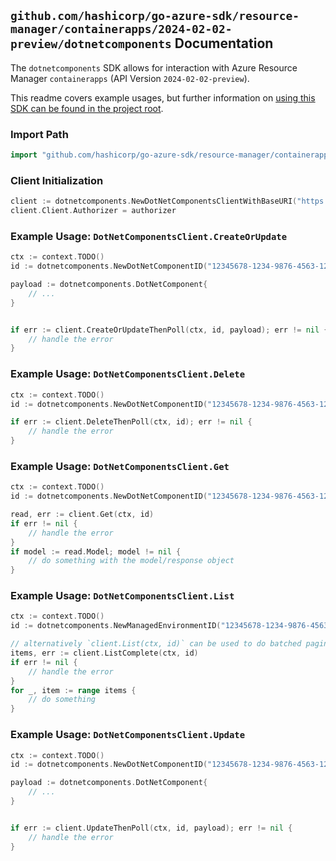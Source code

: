 
## `github.com/hashicorp/go-azure-sdk/resource-manager/containerapps/2024-02-02-preview/dotnetcomponents` Documentation

The `dotnetcomponents` SDK allows for interaction with Azure Resource Manager `containerapps` (API Version `2024-02-02-preview`).

This readme covers example usages, but further information on [using this SDK can be found in the project root](https://github.com/hashicorp/go-azure-sdk/tree/main/docs).

### Import Path

```go
import "github.com/hashicorp/go-azure-sdk/resource-manager/containerapps/2024-02-02-preview/dotnetcomponents"
```


### Client Initialization

```go
client := dotnetcomponents.NewDotNetComponentsClientWithBaseURI("https://management.azure.com")
client.Client.Authorizer = authorizer
```


### Example Usage: `DotNetComponentsClient.CreateOrUpdate`

```go
ctx := context.TODO()
id := dotnetcomponents.NewDotNetComponentID("12345678-1234-9876-4563-123456789012", "example-resource-group", "managedEnvironmentValue", "dotNetComponentValue")

payload := dotnetcomponents.DotNetComponent{
	// ...
}


if err := client.CreateOrUpdateThenPoll(ctx, id, payload); err != nil {
	// handle the error
}
```


### Example Usage: `DotNetComponentsClient.Delete`

```go
ctx := context.TODO()
id := dotnetcomponents.NewDotNetComponentID("12345678-1234-9876-4563-123456789012", "example-resource-group", "managedEnvironmentValue", "dotNetComponentValue")

if err := client.DeleteThenPoll(ctx, id); err != nil {
	// handle the error
}
```


### Example Usage: `DotNetComponentsClient.Get`

```go
ctx := context.TODO()
id := dotnetcomponents.NewDotNetComponentID("12345678-1234-9876-4563-123456789012", "example-resource-group", "managedEnvironmentValue", "dotNetComponentValue")

read, err := client.Get(ctx, id)
if err != nil {
	// handle the error
}
if model := read.Model; model != nil {
	// do something with the model/response object
}
```


### Example Usage: `DotNetComponentsClient.List`

```go
ctx := context.TODO()
id := dotnetcomponents.NewManagedEnvironmentID("12345678-1234-9876-4563-123456789012", "example-resource-group", "managedEnvironmentValue")

// alternatively `client.List(ctx, id)` can be used to do batched pagination
items, err := client.ListComplete(ctx, id)
if err != nil {
	// handle the error
}
for _, item := range items {
	// do something
}
```


### Example Usage: `DotNetComponentsClient.Update`

```go
ctx := context.TODO()
id := dotnetcomponents.NewDotNetComponentID("12345678-1234-9876-4563-123456789012", "example-resource-group", "managedEnvironmentValue", "dotNetComponentValue")

payload := dotnetcomponents.DotNetComponent{
	// ...
}


if err := client.UpdateThenPoll(ctx, id, payload); err != nil {
	// handle the error
}
```
